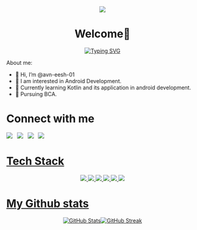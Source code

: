 <div align="center">
    <img src="https://capsule-render.vercel.app/api?animation=fadeIn&type=waving&color=gradient&height=200&fontAlignY=40"/>
</div>
<h1 align="center"> Welcome👋</h1>
<div align="center">
   <a href="https://git.io/typing-svg"><img src="https://readme-typing-svg.demolab.com?font=lato&size=25&pause=1000&color=87F738&center=true&vCenter=true&random=false&width=435&lines=I+am+an+App+Developer;I+am+a+Web+Developer;I+am+an+Open+Source+Enthusiast;I+am+a+Project+Manager;" alt="Typing SVG" /></a>
</div>

About me: 
- 👋 Hi, I’m @avn-eesh-01
- 👀 I am interested in Android Development.
- 🌱 Currently learning Kotlin and its application in android development.
- 🌱 Pursuing BCA.

<h1>Connect with me</h1>
<p>
  <a href="https://twitter.com/avneesh07_"><img src="https://skillicons.dev/icons?i=twitter"></a>&nbsp;&nbsp;
  <a href="mailto:kumar18avneesh@gmail.com"><img src="https://skillicons.dev/icons?i=gmail"></a>&nbsp;&nbsp;
  <a href="https://dev.to/avneesh01"><img src="https://skillicons.dev/icons?i=devto"></a>&nbsp;&nbsp;
  <a href="https://www.linkedin.com/in/avnice/"><img src="https://skillicons.dev/icons?i=linkedin">
</p>
<!---
avn-eesh-01/avn-eesh-01 is a ✨ special ✨ repository because its `README.md` (this file) appears on your GitHub profile.
You can click the Preview link to take a look at your changes.
--->
<h1>Tech Stack</h1>
<p align="center">
  <img src="https://img.shields.io/badge/kotlin-%237F52FF.svg?style=for-the-badge&logo=kotlin&logoColor=white">
  <img src="https://img.shields.io/badge/html5-%23E34F26.svg?style=for-the-badge&logo=html5&logoColor=white">
  <img src="https://img.shields.io/badge/css3-%231572B6.svg?style=for-the-badge&logo=css3&logoColor=white">
  <img src="https://img.shields.io/badge/php-%23777BB4.svg?style=for-the-badge&logo=php&logoColor=white">
  <img src="https://img.shields.io/badge/python-3670A0?style=for-the-badge&logo=python&logoColor=ffdd54">
  <img src="https://img.shields.io/badge/mysql-%2300f.svg?style=for-the-badge&logo=mysql&logoColor=white">
</p>

<h1>My Github stats</h1>



<div class="container">
    <div>
        <img src="https://github-readme-stats.vercel.app/api?username=avn-eesh-01&theme=tokyonight&token=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&hide_border=false&include_all_commits=true&count_private=true" alt="GitHub Stats">
    </div>
    <div>
        <img src="https://github-readme-streak-stats.herokuapp.com/?user=avn-eesh-01&token=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&theme=tokyonight&hide_border=false" alt="GitHub Streak">
    </div>
</div>
<style>
    .container{
        display:flex;
        flex-direction:row;
        justify-content:center;
        align-items:center;
    }
</style>
